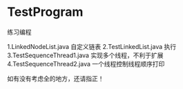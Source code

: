 # TestProgram
练习编程

1.LinkedNodeList.java 自定义链表
2.TestLinkedList.java 执行
3.TestSequenceThread1.java 实现多个线程，不利于扩展
4.TestSequenceThread2.java 一个线程控制线程顺序打印

如有没有考虑全的地方，还请指正！
